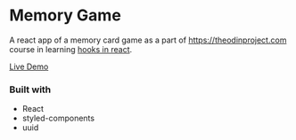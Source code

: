 # Memory Game

A react app of a memory card game as a part of https://theodinproject.com course in learning [hooks in react](https://www.theodinproject.com/paths/full-stack-javascript/courses/javascript#react-js).

[Live Demo](https://Rinaldy-Adin.github.io/memory-game)

### Built with

-   React
-   styled-components
-   uuid
